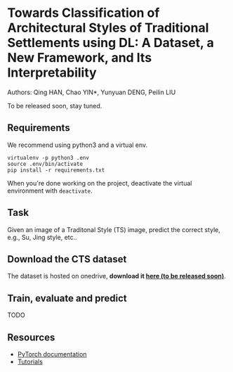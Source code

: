 # Towards Classification of Architectural Styles of Traditional Settlements using DL: A Dataset, a New Framework, and Its Interpretability

Authors: Qing HAN, Chao YIN*, Yunyuan DENG, Peilin LIU

To be released soon, stay tuned.

## Requirements

We recommend using python3 and a virtual env. 

```
virtualenv -p python3 .env
source .env/bin/activate
pip install -r requirements.txt
```

When you're done working on the project, deactivate the virtual environment with `deactivate`.

## Task

Given an image of a  Traditonal Style (TS) image, predict the correct style, e.g., Su, Jing style, etc..


## Download the CTS dataset

The dataset is hosted on onedrive, **download it [here (to be released soon)](xx)**.

## Train, evaluate and predict

TODO

## Resources

- [PyTorch documentation](http://pytorch.org/docs/0.3.0/)
- [Tutorials](http://pytorch.org/tutorials/)
